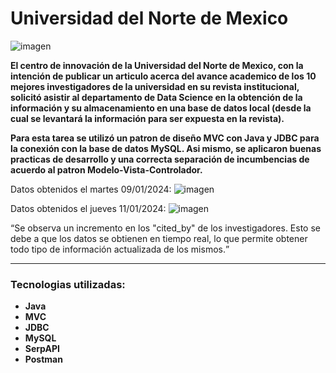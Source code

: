 <h1>Universidad del Norte de Mexico</h1>

![imagen](https://github.com/Amhernandez5508/UniversityOfMexico/assets/121590490/933974b1-9d09-46f7-9d1f-692410493fff)

<p><strong>El centro de innovación de la Universidad del Norte de Mexico, con la intención de publicar un articulo acerca del avance academico de los 10 mejores investigadores de la universidad en su revista institucional, solicitó asistir al departamento de Data Science en la obtención de la información y su almacenamiento en una base de datos local (desde la cual se levantará la información para ser expuesta en la revista).</p></strong>

<p><strong>Para esta tarea se utilizó un patron de diseño MVC con Java y JDBC para la conexión con la base de datos MySQL. Asi mismo, se aplicaron buenas practicas de desarrollo y una correcta separación de incumbencias de acuerdo al patron Modelo-Vista-Controlador.</p></strong>

Datos obtenidos el martes 09/01/2024:
![imagen](https://github.com/Amhernandez5508/UniversityOfMexico/assets/121590490/779575e6-a55a-4958-bc76-c1c9a70e1ab4)

Datos obtenidos el jueves 11/01/2024:
![imagen](https://github.com/Amhernandez5508/UniversityOfMexico/assets/121590490/da0d62a0-e5d5-4989-9e67-9912b555a99c)

<q>Se observa un incremento en los "cited_by" de los investigadores. Esto se debe a que los datos se obtienen en tiempo real, lo que permite obtener todo tipo de información actualizada de los mismos.</q>

<hr>
<h3>Tecnologias utilizadas:</h3>
<ul><strong>
<li>Java</li>
<li>MVC</li>
<li>JDBC</li>
<li>MySQL</li>
<li>SerpAPI</li>
<li>Postman</li>
</strong></ul>

